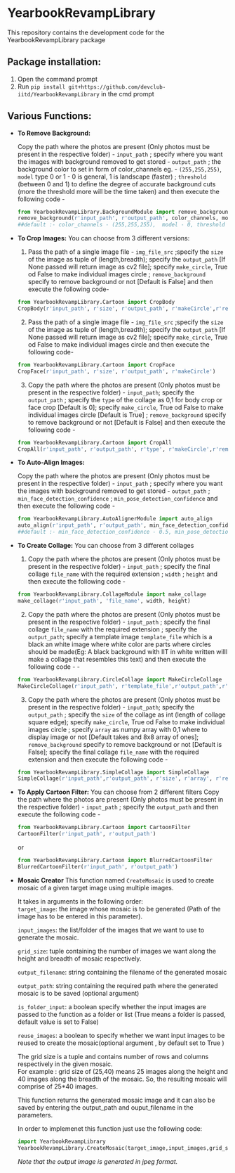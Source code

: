 
# YearbookRevampLibrary
This repository contains the development code for the YearbookRevampLibrary package

## Package installation:
1. Open the command prompt
2. Run `pip install git+https://github.com/devclub-iitd/YearbookRevampLibrary` in the cmd prompt

## Various Functions:
* **To Remove Background:**

  Copy the path where the photos are present (Only photos must be present in the respective folder) - `input_path` ; specify where you want the images with background removed to get stored - `output_path` ; the background color to set in form of color_channels eg. - `(255,255,255)`, `model` type 0 or 1 - 0 is general,  1 is landscape (faster) ; `threshold` (between 0 and 1) to define the degree of accurate background cuts (more the threshold more will be the time taken) and then execute the following code -
  ```python
  from YearbookRevampLibrary.BackgroundModule import remove_background
  remove_background(r'input_path', r'output_path', color_channels, model, threshold)
  ##default :- color_channels - (255,255,255),  model - 0, threshold - 0.1
  ```

* **To Crop Images:**
  You can choose from 3 different versions:
  1. Pass the path of a single image file - `img_file_src` ;specify the `size` of the image as tuple of (length,breadth); specify the `output_path` [If None passed will return image as cv2 file]; specify `make_circle`, True od False to make individual images circle ;  `remove_background` specify to remove background or not [Default is False] and then execute the following code-
  ```python
  from YearbookRevampLibrary.Cartoon import CropBody
  CropBody(r'input_path', r'size', r'output_path', r'makeCircle',r'removeBackground')
  ```

  2. Pass the path of a single image file - `img_file_src` ;specify the `size` of the image as  tuple of (length,breadth); specify the `output_path` [If None passed will return image as cv2 file]; specify `make_circle`, True od False to make individual images circle and then execute the following code-
  ```python
  from YearbookRevampLibrary.Cartoon import CropFace
  CropFace(r'input_path', r'size', r'output_path', r'makeCircle')
  ```

  3.  Copy the path where the photos are present (Only photos must be present in the respective folder) - `input_path`; specify the `output_path` ; specify the `type` of the collage as 0,1 for body crop or face crop [Default is 0]; specify `make_circle`, True od False to make individual images circle [Default is True] ;  `remove_background` specify to remove background or not [Default is False] and then execute the following code -
  ```python
  from YearbookRevampLibrary.Cartoon import CropAll
  CropAll(r'input_path', r'output_path', r'type', r'makeCircle',r'removeBackground')
  ```


* **To Auto-Align Images:**

  Copy the path where the photos are present (Only photos must be present in the respective folder) - `input_path` ; specify where you want the images with background removed to get stored - `output_path` ; `min_face_detection_confidence` ; `min_pose_detection_confidence` and then execute the following code -
  ```python
  from YearbookRevampLibrary.AutoAlignerModule import auto_align
  auto_align(r'input_path', r'output_path', min_face_detection_confidence, min_pose_detection_confidence)
  ##default :- min_face_detection_confidence - 0.5, min_pose_detection_confidence - 0,5
  ```
* **To Create Collage:**
  You can choose from 3 different collages

  1. Copy the path where the photos are present (Only photos must be present in the respective folder) - `input_path` ; specify the final collage `file_name` with the required extension ; `width` ; `height` and then execute the following code -
  ```python
  from YearbookRevampLibrary.CollageModule import make_collage
  make_collage(r'input_path', 'file_name', width, height)
  ```

  2. Copy the path where the photos are present (Only photos must be present in the respective folder) - `input_path` ; specify the final collage `file_name` with the required extension ; specify the `output_path`; specify a template image `template_file` which is a black an white image where white color are parts where circles should be made(Eg: A black background with IIT in white written willl make a collage that resembles this text) and then execute the following code - -
  ```python
  from YearbookRevampLibrary.CircleCollage import MakeCircleCollage
  MakeCircleCollage(r'input_path', r'template_file',r'output_path',r'file_name'):
  ```

  3. Copy the path where the photos are present (Only photos must be present in the respective folder) - `input_path`; specify the `output_path` ; specify the `size` of the collage as int (length of collage square edge); specify `make_circle`, True od False to make individual images circle ; specify `array` as numpy array with 0,1 where to display image or not [Default takes and 8x8 array of ones];  `remove_background` specify to remove background or not [Default is False];   specify the final collage `file_name` with the required extension and then execute the following code -
  ```python
  from YearbookRevampLibrary.SimpleCollage import SimpleCollage
  SimpleCollage(r'input_path',r'output_path', r'size', r'array', r'removeBackground',r'filename')
  ```

* **To Apply Cartoon Filter:**
  You can choose from 2 different filters
  Copy the path where the photos are present (Only photos must be present in the respective folder) - `input_path` ; specify the `output_path` and then execute the following code -
  ```python
  from YearbookRevampLibrary.Cartoon import CartoonFilter
  CartoonFilter(r'input_path', r'output_path')
  ```
  or 
  ```python
  from YearbookRevampLibrary.Cartoon import BlurredCartoonFilter
  BlurredCartoonFilter(r'input_path', r'output_path')
  ```


* **Mosaic Creator**
  This function named  ```CreateMosaic```  is used to create mosaic of a given target image using multiple images.

  It takes in arguments in the following order:</br>
    ```target_image```: the image whose mosaic is to be generated (Path of the image has to be entered in this parameter).
    
    ```input_images```: the list/folder of the images that we want to use to generate the mosaic.
    
    ```grid_size```: tuple containing the number of images we want along the height and breadth of mosaic respectively.
    
    ```output_filename```: string containing the filename of the generated mosaic
    
    ```output_path```: string containing the required path where the generated mosaic is to be saved (optional argument)
    
    ```is_folder_input```: a boolean specify whether the input images are passed to the function as a folder or list (True means a folder is passed, default value is set to False)
    
    ```reuse_images```: a boolean to specify whether we want input images to be reused to create the mosaic(optional argument , by default set to True )

  The grid size is a tuple and contains number of rows and columns respectively in the given mosaic.</br>
  For example : grid size of (25,40) means 25 images along the height and 40 images along the breadth of the mosaic. So, the resulting mosaic will comprise of 25*40 images.
   
  This function returns the generated mosaic image and it can also be saved by entering the output_path and ouput_filename in the parameters.

  In order to implemenet this function just use the following code:
  ```python
  import YearbookRevampLibrary
  YearbookRevampLibrary.CreateMosaic(target_image,input_images,grid_size, output_filename, output_path, is_folder_input,reuse_images)
  ```
  *Note that the output image is generated in jpeg format.*

